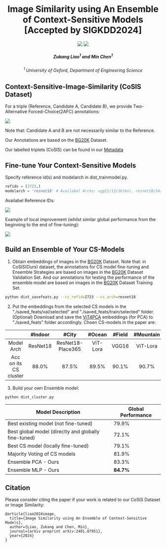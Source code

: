 <h1 align="center">Image Similarity using An Ensemble of Context-Sensitive Models [Accepted by SIGKDD2024]</h1>


<p align="center">
<a href="https://arxiv.org/abs/2401.07951"><img  src="https://img.shields.io/badge/Arxiv-Paper-blue" ></a>
<a href="https://drive.google.com/drive/folders/1N5IE7FEevMiVTxeS92d_fanmDH9_d2kY"><img  src="https://img.shields.io/badge/google_drive-CoSIS-green" ></a>
</p>


<h5 align="center"><em>Zukang Liao<sup>1</sup> and Min Chen<sup>1</em></h5>
<h6 align="center"><sup>1</sup> University of Oxford, Department of Engineering Science</h6>

## Context-Sensitive-Image-Similarity (CoSIS Dataset)
For a triple (Reference, Candidate A, Candidate B), we provide Two-Alternative Forced-Choice(2AFC) annotations:

<img src="https://drive.google.com/drive/folders/17Z-_Mtam7v2Wca_036b8EbLia517ZM7A"/>

Note that: Candidate A and B are not necessarily similar to the Reference.

Our Annotations are based on the [BG20K](https://github.com/JizhiziLi/GFM?tab=readme-ov-file#bg-20k) Dataset.

Our labelled triplets (CoSIS) can be found in our [Metadata](https://github.com/Zukang-Liao/Context-Sensitive-Image-Similarity/blob/main/metadata)

## Fine-tune Your Context-Sensitive Models
Specify reference id(s) and modelarch in dist_trainmodel.py.
```python
refids = (2723,)
modelarch = 'resnet18' # Availabel Archs: vgg11/13/16(bn), resnet18/34/50, resnet18-place365, cvnet, lora-vit, vit
```

Availabel Reference IDs:

<img src="https://drive.google.com/drive/folders/17Z-_Mtam7v2Wca_036b8EbLia517ZM7A"/>

Example of local improvement (whilst similar global performance from the beginning to the end of fine-tuning):

<img src="https://drive.google.com/drive/folders/17Z-_Mtam7v2Wca_036b8EbLia517ZM7A"/>

## Build an Ensemble of Your CS-Models
1. Obtain embeddings of images in the [BG20K](https://github.com/JizhiziLi/GFM?tab=readme-ov-file#bg-20k) Dataset. Note that: in CoSIS(Ours) dataset, the annotations for CS model fine-tuning and Ensemble Strategies are based on images in the [BG20K](https://github.com/JizhiziLi/GFM?tab=readme-ov-file#bg-20k) Dataset Validation Set. And our annotations for testing the performance of the ensemble model are based on images in the [BG20K](https://github.com/JizhiziLi/GFM?tab=readme-ov-file#bg-20k) Dataset Training Set.


```bash
python dist_savefeats.py --cs_refid=2723 --cs_arch=resnet18
```

2. Put the embeddings from the selected CS models in the "./saved_feats/val/selected" and "./saved_feats/train/selected" folder.(Optional) Download and save the [ViT4PCA](https://drive.google.com/drive/folders/1pEgXO3GnivLrfQOfqr-jNQHad_AziQxL) embeddings (for PCA) to "./saved_feats" folder accordingly. Choen CS-models in the paper are:

| | #Indoor | #City | #Ocean | #Field | #Mountain | #Forest | #Flower | #Abstract |
| :----:| :----: | :----: | :----: |  :----: |  :----: |  :----: |  :----: | :---:|
|Model Arch| ResNet18 | ResNet18-Place365 | ViT-Lora | VGG16 | ViT-Lora | ViT-Lora | ViT-Lora | ResNet-Place365 |
|Acc on its CS cluster| 88.0% | 87.5% | 89.5% | 90.1% | 90.7% | 86.2% | 86.8% | 83.8% |

3. Build your own Ensemble model:

```bash
python dist_cluster.py
```

| Model Description | Global Performance |
|-|-|
| Best existing model (not fine-tuned) | 79.9% |
| Best global model (directly and globally fine-tuned) | 72.1% |
| Best CS model (locally fine-tuned) | 79.1% |
| Majority Voting of CS models | 81.9% |
| Ensemble PCA - Ours | 83.3% |
| Ensemble MLP - Ours | **84.7%** |


## Citation
Please consider citing the paper if your work is related to our CoSIS Dataset or Image Similarity:
```
@article{liao2024image,
  title={Image Similarity using An Ensemble of Context-Sensitive Models},
  author={Liao, Zukang and Chen, Min},
  journal={arXiv preprint arXiv:2401.07951},
  year={2024}
}
```

